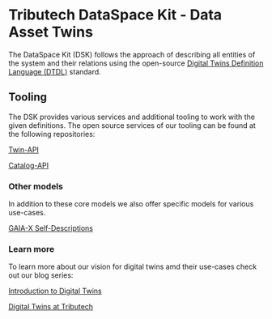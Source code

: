 # Tributech DataSpace Kit - Data Asset Twins

The DataSpace Kit (DSK) follows the approach of describing all entities of the system and their relations using the open-source [Digital Twins Definition Language (DTDL)](https://github.com/Azure/opendigitaltwins-dtdl/blob/master/DTDL/v2/dtdlv2.md) standard.

## Tooling

The DSK provides various services and additional tooling to work with the given definitions. The open source services of our tooling can be found at the following repositories:

[Twin-API](https://github.com/tributech-solutions/tributech-twin-api)

[Catalog-API](https://github.com/tributech-solutions/tributech-catalog-api)


### Other models

In addition to these core models we also offer specific models for various use-cases.

[GAIA-X Self-Descriptions](https://github.com/tributech-solutions/gaia-x-self-descriptions)


### Learn more

To learn more about our vision for digital twins amd their use-cases check out our blog series:

[Introduction to Digital Twins](https://www.tributech.io/blog/introduction-digital-twins)

[Digital Twins at Tributech](https://www.tributech.io/blog/digital-twins-at-tributech)